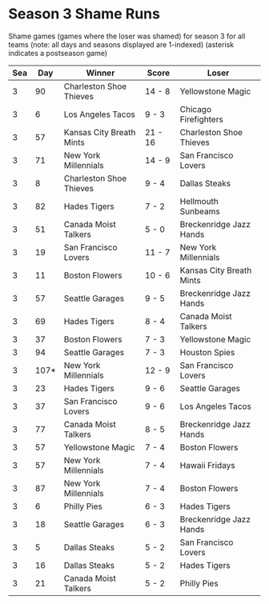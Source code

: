 # Season 3 Shame Runs



Shame games (games where the loser was shamed) for season 3 for all teams (note: all days and seasons displayed are 1-indexed) (asterisk indicates a postseason game)


| Sea | Day | Winner | Score | Loser | 
| ------ |------ |------ |------ |------ |
| 3 | 90 | Charleston Shoe Thieves | 14 - 8 | Yellowstone Magic | 
| 3 | 6 | Los Angeles Tacos | 9 - 3 | Chicago Firefighters | 
| 3 | 57 | Kansas City Breath Mints | 21 - 16 | Charleston Shoe Thieves | 
| 3 | 71 | New York Millennials | 14 - 9 | San Francisco Lovers | 
| 3 | 8 | Charleston Shoe Thieves | 9 - 4 | Dallas Steaks | 
| 3 | 82 | Hades Tigers | 7 - 2 | Hellmouth Sunbeams | 
| 3 | 51 | Canada Moist Talkers | 5 - 0 | Breckenridge Jazz Hands | 
| 3 | 19 | San Francisco Lovers | 11 - 7 | New York Millennials | 
| 3 | 11 | Boston Flowers | 10 - 6 | Kansas City Breath Mints | 
| 3 | 57 | Seattle Garages | 9 - 5 | Breckenridge Jazz Hands | 
| 3 | 69 | Hades Tigers | 8 - 4 | Canada Moist Talkers | 
| 3 | 37 | Boston Flowers | 7 - 3 | Yellowstone Magic | 
| 3 | 94 | Seattle Garages | 7 - 3 | Houston Spies | 
| 3 | 107* | New York Millennials | 12 - 9 | San Francisco Lovers | 
| 3 | 23 | Hades Tigers | 9 - 6 | Seattle Garages | 
| 3 | 37 | San Francisco Lovers | 9 - 6 | Los Angeles Tacos | 
| 3 | 77 | Canada Moist Talkers | 8 - 5 | Breckenridge Jazz Hands | 
| 3 | 57 | Yellowstone Magic | 7 - 4 | Boston Flowers | 
| 3 | 57 | New York Millennials | 7 - 4 | Hawaii Fridays | 
| 3 | 87 | New York Millennials | 7 - 4 | Boston Flowers | 
| 3 | 6 | Philly Pies | 6 - 3 | Hades Tigers | 
| 3 | 18 | Seattle Garages | 6 - 3 | Breckenridge Jazz Hands | 
| 3 | 5 | Dallas Steaks | 5 - 2 | San Francisco Lovers | 
| 3 | 16 | Dallas Steaks | 5 - 2 | Hades Tigers | 
| 3 | 21 | Canada Moist Talkers | 5 - 2 | Philly Pies | 


